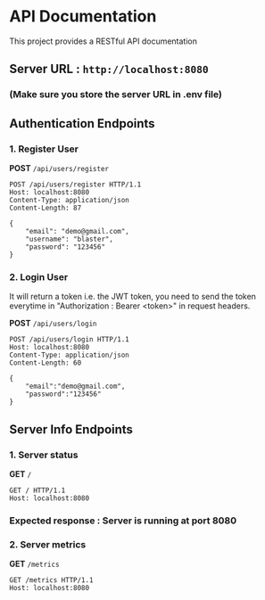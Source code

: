 # API Documentation

This project provides a RESTful API documentation






## Server URL : ```http://localhost:8080``` 
### (Make sure you store the server URL in .env file)

## Authentication Endpoints

### 1. Register User


**POST** `/api/users/register`

```http
POST /api/users/register HTTP/1.1
Host: localhost:8080
Content-Type: application/json
Content-Length: 87

{
    "email": "demo@gmail.com",
    "username": "blaster",
    "password": "123456"
}
```

### 2. Login User

It will return a token i.e. the JWT  token, you need to send the token everytime 
in "Authorization : Bearer \<token>\" in request headers.


**POST** `/api/users/login`

```http
POST /api/users/login HTTP/1.1
Host: localhost:8080
Content-Type: application/json
Content-Length: 60

{
    "email":"demo@gmail.com",
    "password":"123456"
}
```


## Server Info Endpoints

### 1. Server status

**GET** `/`

```http
GET / HTTP/1.1
Host: localhost:8080
```

### Expected response : Server is running at port 8080 


### 2. Server metrics

**GET** `/metrics`

```http
GET /metrics HTTP/1.1
Host: localhost:8080
```



